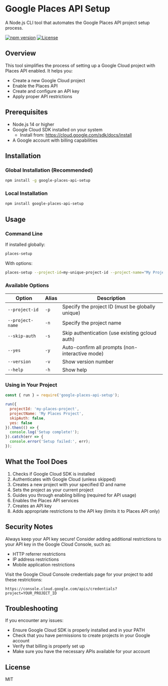 # Google Places API Setup

A Node.js CLI tool that automates the Google Places API project setup process.

[![npm version](https://img.shields.io/npm/v/google-places-api-setup.svg)](https://www.npmjs.com/package/google-places-api-setup)
[![License](https://img.shields.io/npm/l/google-places-api-setup.svg)](https://github.com/fisapool/google-places-api-setup/blob/main/LICENSE)

## Overview

This tool simplifies the process of setting up a Google Cloud project with Places API enabled. It helps you:

- Create a new Google Cloud project
- Enable the Places API
- Create and configure an API key
- Apply proper API restrictions

## Prerequisites

- Node.js 14 or higher
- Google Cloud SDK installed on your system
  - Install from: https://cloud.google.com/sdk/docs/install
- A Google account with billing capabilities

## Installation

### Global Installation (Recommended)

```bash
npm install -g google-places-api-setup
```

### Local Installation

```bash
npm install google-places-api-setup
```

## Usage

### Command Line

If installed globally:

```bash
places-setup
```

With options:

```bash
places-setup --project-id=my-unique-project-id --project-name="My Project Name"
```

### Available Options

| Option | Alias | Description |
|--------|-------|-------------|
| `--project-id` | `-p` | Specify the project ID (must be globally unique) |
| `--project-name` | `-n` | Specify the project name |
| `--skip-auth` | `-s` | Skip authentication (use existing gcloud auth) |
| `--yes` | `-y` | Auto-confirm all prompts (non-interactive mode) |
| `--version` | `-v` | Show version number |
| `--help` | `-h` | Show help |

### Using in Your Project

```javascript
const { run } = require('google-places-api-setup');

run({
  projectId: 'my-places-project',
  projectName: 'My Places Project',
  skipAuth: false,
  yes: false
}).then(() => {
  console.log('Setup complete!');
}).catch(err => {
  console.error('Setup failed:', err);
});
```

## What the Tool Does

1. Checks if Google Cloud SDK is installed
2. Authenticates with Google Cloud (unless skipped)
3. Creates a new project with your specified ID and name
4. Sets the project as your current project
5. Guides you through enabling billing (required for API usage)
6. Enables the Places API services
7. Creates an API key
8. Adds appropriate restrictions to the API key (limits it to Places API only)

## Security Notes

Always keep your API key secure! Consider adding additional restrictions to your API key in the Google Cloud Console, such as:

- HTTP referrer restrictions
- IP address restrictions
- Mobile application restrictions

Visit the Google Cloud Console credentials page for your project to add these restrictions:
```
https://console.cloud.google.com/apis/credentials?project=YOUR_PROJECT_ID
```

## Troubleshooting

If you encounter any issues:

- Ensure Google Cloud SDK is properly installed and in your PATH
- Check that you have permissions to create projects in your Google account
- Verify that billing is properly set up
- Make sure you have the necessary APIs available for your account

## License

MIT 